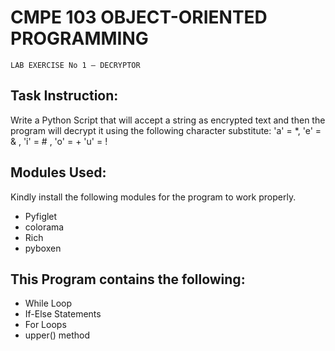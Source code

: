 # CMPE 103 OBJECT-ORIENTED PROGRAMMING
```
LAB EXERCISE No 1 – DECRYPTOR
```

## Task Instruction:
Write a Python Script that will accept a string as encrypted text and then the program will decrypt it using the following character substitute: 'a' = *, 'e' = & , 'i' = # , 'o' = + 'u' = !

## Modules Used:
Kindly install the following modules for the program to work properly.
* Pyfiglet
* colorama
* Rich
* pyboxen

## This Program contains the following:
* While Loop
* If-Else Statements
* For Loops
* upper() method

